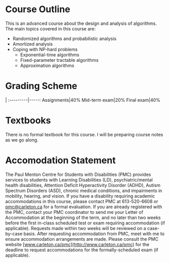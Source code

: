 # Course Outline

This is an advanced course about the design and analysis of algorithms.
The main topics covered in this course are:

- Randomized algorithms and probabilistic analysis
- Amortized analysis
- Coping with NP-hard problems
    - Exponential-time algorithms
    - Fixed-parameter tractable algorithms
    - Approximation algorithms

# Grading Scheme

 |
:---------|-----:
Assignments|40%
Mid-term exam|20%
Final exam|40%

# Textbooks

There is no formal textbook for this course. I will be preparing course notes as we go along.

# Accomodation Statement


The Paul Menton Centre for Students with Disabilities (PMC) provides services to students with Learning Disabilities (LD), psychiatric/mental health disabilities, Attention Deficit Hyperactivity Disorder (ADHD), Autism Spectrum Disorders (ASD), chronic medical conditions, and impairments in mobility, hearing, and vision. If you have a disability requiring academic accommodations in this course, please contact PMC at 613-520-6608 or [pmc@carleton.ca](mailto:pmc@carleton.ca) for a formal evaluation. If you are already registered with the PMC, contact your PMC coordinator to send me your Letter of Accommodation at the beginning of the term, and no later than two weeks before the first in-class scheduled test or exam requiring accommodation (if applicable). Requests made within two weeks will be reviewed on a case-by-case basis. After requesting accommodation from PMC, meet with me to ensure accommodation arrangements are made. Please consult the PMC website [www.carleton.ca/pmc](http://www.carleton.ca/pmc)  for the deadline to request accommodations for the formally-scheduled exam (if applicable). 


